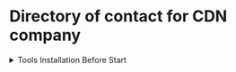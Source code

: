 # Directory of contact for CDN company

<details>
<summary>Tools Installation Before Start</summary>
  
### Installation of SQL server 2022 Developer
  
Available at: https://www.microsoft.com/en-us/sql-server/sql-server-downloads

### Installation of SQL Server Management Studio (SSMS)

(for environment)

Available at: https://learn.microsoft.com/en-us/sql/ssms/download-sql-server-management-studio-ssms?view=sql-server-ver16
  
</details>

